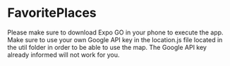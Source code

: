 # FavoritePlaces

Please make sure to download Expo GO in your phone to execute the app. 
Make sure to use your own Google API key in the location.js file located in the util folder in order to be able to use the map. The Google API key already informed will not work for you. 
